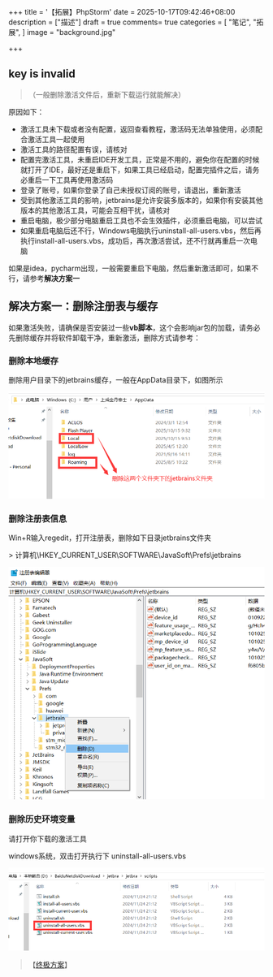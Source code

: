 +++
title = '【拓展】PhpStorm'
date = 2025-10-17T09:42:46+08:00
description = ["描述"]
draft = true
comments= true
categories = [
    "笔记",
    "拓展",
]
image = "background.jpg"

+++

## key is invalid

<blockquote class="alert-tip">

（一般删除激活文件后，重新下载运行就能解决）

</blockquote>

原因如下：

- 激活工具未下载或者没有配置，返回查看教程，激活码无法单独使用，必须配合激活工具一起使用
- 激活工具的路径配置有误，请核对
- 配置完激活工具，未重启IDE开发工具，正常是不用的，避免你在配置的时候就打开了IDE，最好还是重启下，如果工具已经启动，配置完插件之后，请务必重启一下工具再使用激活码
- 登录了账号，如果你登录了自己未授权订阅的账号，请退出，重新激活
- 受到其他激活工具的影响，jetbrains是允许安装多版本的，如果你有安装其他版本的其他激活工具，可能会互相干扰，请核对
- 重启电脑，极少部分电脑重启工具也不会生效插件，必须重启电脑，可以尝试
- 如果重启电脑后还不行，Windows电脑执行uninstall-all-users.vbs，然后再执行install-all-users.vbs，成功后，再次激活尝试，还不行就再重启一次电脑

如果是idea，pycharm出现，一般需要重启下电脑，然后重新激活即可，如果不行，请参考**解决方案一**



## 解决方案一：删除注册表与缓存

如果激活失败，请确保是否安装过一些**vb脚本**，这个会影响jar包的加载，请务必先删除缓存并将软件卸载干净，重新激活，删除方式请参考：

### 删除本地缓存

删除用户目录下的jetbrains缓存，一般在AppData目录下，如图所示

<img src="1.png" alt="hugo版本" style="zoom:80%;" />

### 删除注册表信息

Win+R输入regedit，打开注册表，删除如下目录jetbrains文件夹

 \> 计算机\HKEY_CURRENT_USER\SOFTWARE\JavaSoft\Prefs\jetbrains

<img src="2.png" alt="hugo版本" style="zoom:80%;" />

### 删除历史环境变量

请打开你下载的激活工具

windows系统，双击打开执行下  uninstall-all-users.vbs

<img src="3.png" alt="hugo版本" style="zoom:80%;" />

<blockquote class="alert-note">   

【[终极方案](https://ziby0nwxdov.feishu.cn/wiki/OyLBwBd9oiVFTykXrHvcEB91nyb)】

</blockquote>